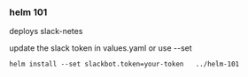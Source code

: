 ### helm 101

deploys slack-netes

update the slack token in values.yaml or use --set

```
helm install --set slackbot.token=your-token   ../helm-101
```